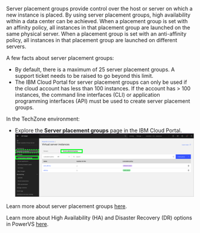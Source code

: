 Server placement groups provide control over the host or server on which a new instance is placed. By using server placement groups, high availability within a data center can be achieved. When a placement group is set with an affinity policy, all instances in that placement group are launched on the same physical server. When a placement group is set with an anti-affinity policy, all instances in that placement group are launched on different servers.

A few facts about server placement groups:

  - By default, there is a maximum of 25 server placement groups. A support ticket needs to be raised to go beyond this limit.
  - The IBM Cloud Portal for server placement groups can only be used if the cloud account has less than 100 instances. If the account has > 100 instances, the command line interfaces (CLI) or application programming interfaces (API) must be used to create server placement groups.

In the TechZone environment:

  - Explore the **Server placement groups** page in the IBM Cloud Portal.
  ![](_attachments/ServerPlacementGroups-new.png)

Learn more about server placement groups <a href="https://cloud.ibm.com/docs/power-iaas?topic=power-iaas-placement-groups" target="_blank">here</a>.

Learn more about High Availability (HA) and Disaster Recovery (DR) options in PowerVS <a href="https://cloud.ibm.com/docs/power-iaas?topic=power-iaas-ha-dr" target="_blank">here</a>.
